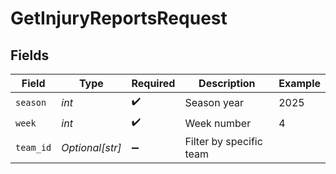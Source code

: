 # GetInjuryReportsRequest


## Fields

| Field                   | Type                    | Required                | Description             | Example                 |
| ----------------------- | ----------------------- | ----------------------- | ----------------------- | ----------------------- |
| `season`                | *int*                   | :heavy_check_mark:      | Season year             | 2025                    |
| `week`                  | *int*                   | :heavy_check_mark:      | Week number             | 4                       |
| `team_id`               | *Optional[str]*         | :heavy_minus_sign:      | Filter by specific team |                         |